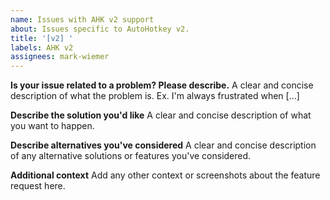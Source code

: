 ```yaml
---
name: Issues with AHK v2 support
about: Issues specific to AutoHotkey v2.
title: '[v2] '
labels: AHK v2
assignees: mark-wiemer
---
```


<!--

Please note the known limitations of AHK v2 support. These issues are already being addressed :)

-   Formatting ([Issue #381](https://github.com/mark-wiemer-org/ahkpp/issues/381))
-   Snippets ([Issue #382](https://github.com/mark-wiemer-org/ahkpp/issues/382))

-->

**Is your issue related to a problem? Please describe.**
A clear and concise description of what the problem is. Ex. I'm always frustrated when [...]

**Describe the solution you'd like**
A clear and concise description of what you want to happen.

**Describe alternatives you've considered**
A clear and concise description of any alternative solutions or features you've considered.

**Additional context**
Add any other context or screenshots about the feature request here.
